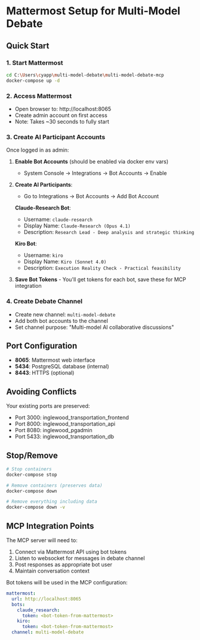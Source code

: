 # Mattermost Setup for Multi-Model Debate

## Quick Start

### 1. Start Mattermost
```bash
cd C:\Users\cyapp\multi-model-debate\multi-model-debate-mcp
docker-compose up -d
```

### 2. Access Mattermost
- Open browser to: http://localhost:8065
- Create admin account on first access
- Note: Takes ~30 seconds to fully start

### 3. Create AI Participant Accounts

Once logged in as admin:

1. **Enable Bot Accounts** (should be enabled via docker env vars)
   - System Console → Integrations → Bot Accounts → Enable

2. **Create AI Participants**:
   - Go to Integrations → Bot Accounts → Add Bot Account
   
   **Claude-Research Bot**:
   - Username: `claude-research`
   - Display Name: `Claude-Research (Opus 4.1)`
   - Description: `Research Lead - Deep analysis and strategic thinking`
   
   **Kiro Bot**:
   - Username: `kiro`
   - Display Name: `Kiro (Sonnet 4.0)`
   - Description: `Execution Reality Check - Practical feasibility`

3. **Save Bot Tokens** - You'll get tokens for each bot, save these for MCP integration

### 4. Create Debate Channel
- Create new channel: `multi-model-debate`
- Add both bot accounts to the channel
- Set channel purpose: "Multi-model AI collaborative discussions"

## Port Configuration
- **8065**: Mattermost web interface
- **5434**: PostgreSQL database (internal)
- **8443**: HTTPS (optional)

## Avoiding Conflicts
Your existing ports are preserved:
- Port 3000: inglewood_transportation_frontend
- Port 8000: inglewood_transportation_api  
- Port 8080: inglewood_pgadmin
- Port 5433: inglewood_transportation_db

## Stop/Remove
```bash
# Stop containers
docker-compose stop

# Remove containers (preserves data)
docker-compose down

# Remove everything including data
docker-compose down -v
```

## MCP Integration Points

The MCP server will need to:
1. Connect via Mattermost API using bot tokens
2. Listen to websocket for messages in debate channel
3. Post responses as appropriate bot user
4. Maintain conversation context

Bot tokens will be used in the MCP configuration:
```yaml
mattermost:
  url: http://localhost:8065
  bots:
    claude_research:
      token: <bot-token-from-mattermost>
    kiro:
      token: <bot-token-from-mattermost>
  channel: multi-model-debate
```